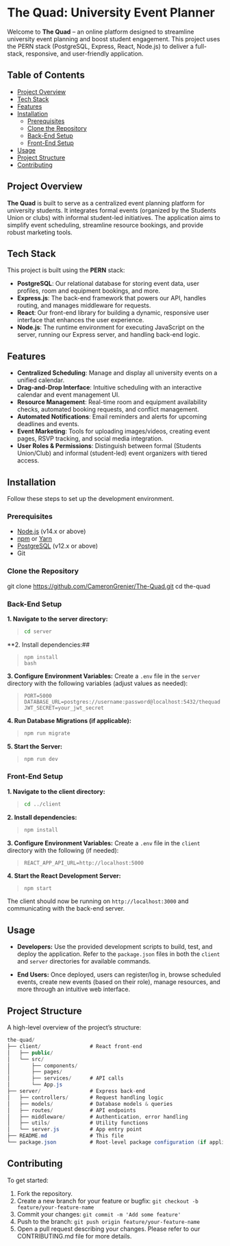 # The Quad: University Event Planner

Welcome to **The Quad** – an online platform designed to streamline university event planning and boost student engagement. This project uses the PERN stack (PostgreSQL, Express, React, Node.js) to deliver a full-stack, responsive, and user-friendly application.

## Table of Contents

- [Project Overview](#project-overview)
- [Tech Stack](#tech-stack)
- [Features](#features)
- [Installation](#installation)
  - [Prerequisites](#prerequisites)
  - [Clone the Repository](#clone-the-repository)
  - [Back-End Setup](#back-end-setup)
  - [Front-End Setup](#front-end-setup)
- [Usage](#usage)
- [Project Structure](#project-structure)
- [Contributing](#contributing)

## <a name="project-overview"></a>Project Overview

**The Quad** is built to serve as a centralized event planning platform for university students. It integrates formal events (organized by the Students Union or clubs) with informal student-led initiatives. The application aims to simplify event scheduling, streamline resource bookings, and provide robust marketing tools.

## <a name="tech-stack"></a>Tech Stack

This project is built using the **PERN** stack:

- **PostgreSQL**: Our relational database for storing event data, user profiles, room and equipment bookings, and more.
- **Express.js**: The back-end framework that powers our API, handles routing, and manages middleware for requests.
- **React**: Our front-end library for building a dynamic, responsive user interface that enhances the user experience.
- **Node.js**: The runtime environment for executing JavaScript on the server, running our Express server, and handling back-end logic.

## <a name="features"></a>Features

- **Centralized Scheduling**: Manage and display all university events on a unified calendar.
- **Drag-and-Drop Interface**: Intuitive scheduling with an interactive calendar and event management UI.
- **Resource Management**: Real-time room and equipment availability checks, automated booking requests, and conflict management.
- **Automated Notifications**: Email reminders and alerts for upcoming deadlines and events.
- **Event Marketing**: Tools for uploading images/videos, creating event pages, RSVP tracking, and social media integration.
- **User Roles & Permissions**: Distinguish between formal (Students Union/Club) and informal (student-led) event organizers with tiered access.

## Installation

Follow these steps to set up the development environment.

### <a name="prerequisites"></a>Prerequisites

- [Node.js](https://nodejs.org/en/) (v14.x or above)
- [npm](https://www.npmjs.com/) or [Yarn](https://yarnpkg.com/)
- [PostgreSQL](https://www.postgresql.org/) (v12.x or above)
- Git

### <a name="clone-the-repository"></a>Clone the Repository
git clone https://github.com/CameronGrenier/The-Quad.git
cd the-quad

### <a name="back-end-setup"></a>Back-End Setup
**1. Navigate to the server directory:**
  >```bash
  >cd server
  >```
**2. Install dependencies:##
>```
>npm install
>bash
**3. Configure Environment Variables:**
Create a `.env` file in the `server` directory with the following variables (adjust values as needed):
>```env
>PORT=5000
>DATABASE_URL=postgres://username:password@localhost:5432/thequad
>JWT_SECRET=your_jwt_secret
>```
**4. Run Database Migrations (if applicable):**
>```bash
>npm run migrate
>```
**5. Start the Server:**
>```bash
>npm run dev
>```
### <a name="front-end-setup"></a>Front-End Setup
**1. Navigate to the client directory:**
>```bash
>cd ../client
>```
**2. Install dependencies:**
>```bash
>npm install
>```
**3. Configure Environment Variables:**
Create a `.env` file in the `client` directory with the following (if needed):
>```env
>REACT_APP_API_URL=http://localhost:5000
>```
**4. Start the React Development Server:**
>```bash
>npm start
>```
The client should now be running on `http://localhost:3000` and communicating with the back-end server.

## <a name="usage"></a>Usage
- **Developers:**
Use the provided development scripts to build, test, and deploy the application. Refer to the `package.json` files in both the `client` and `server` directories for available commands.

- **End Users:**
Once deployed, users can register/log in, browse scheduled events, create new events (based on their role), manage resources, and more through an intuitive web interface.

## <a name="project-structure"></a>Project Structure
A high-level overview of the project’s structure:
```csharp
the-quad/
├── client/                # React front-end
│   ├── public/
│   └── src/
│       ├── components/
│       ├── pages/
│       ├── services/      # API calls
│       └── App.js
├── server/                # Express back-end
│   ├── controllers/       # Request handling logic
│   ├── models/            # Database models & queries
│   ├── routes/            # API endpoints
│   ├── middleware/        # Authentication, error handling
│   ├── utils/             # Utility functions
│   └── server.js          # App entry point
├── README.md              # This file
└── package.json           # Root-level package configuration (if applicable)
```
## <a name="contributing"></a>Contributing
To get started:
1. Fork the repository.
2. Create a new branch for your feature or bugfix: `git checkout -b feature/your-feature-name`
3. Commit your changes: `git commit -m 'Add some feature'`
4. Push to the branch: `git push origin feature/your-feature-name`
5. Open a pull request describing your changes.
Please refer to our CONTRIBUTING.md file for more details.

